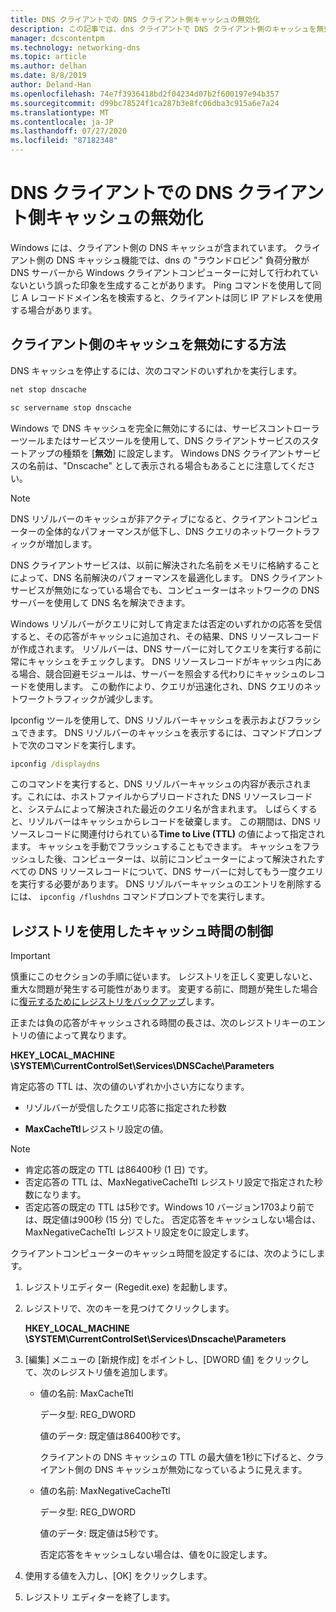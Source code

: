 ```yaml
---
title: DNS クライアントでの DNS クライアント側キャッシュの無効化
description: この記事では、dns クライアントで DNS クライアント側のキャッシュを無効にする方法について説明します。
manager: dcscontentpm
ms.technology: networking-dns
ms.topic: article
ms.author: delhan
ms.date: 8/8/2019
author: Deland-Han
ms.openlocfilehash: 74e7f3936418bd2f04234d07b2f600197e94b357
ms.sourcegitcommit: d99bc78524f1ca287b3e8fc06dba3c915a6e7a24
ms.translationtype: MT
ms.contentlocale: ja-JP
ms.lasthandoff: 07/27/2020
ms.locfileid: "87182348"
---
```

# <a name="disable-dns-client-side-caching-on-dns-clients"></a>DNS クライアントでの DNS クライアント側キャッシュの無効化

Windows には、クライアント側の DNS キャッシュが含まれています。 クライアント側の DNS キャッシュ機能では、dns の "ラウンドロビン" 負荷分散が DNS サーバーから Windows クライアントコンピューターに対して行われていないという誤った印象を生成することがあります。 Ping コマンドを使用して同じ A レコードドメイン名を検索すると、クライアントは同じ IP アドレスを使用する場合があります。  

## <a name="how-to-disable-client-side-caching"></a>クライアント側のキャッシュを無効にする方法

DNS キャッシュを停止するには、次のコマンドのいずれかを実行します。

```cmd
net stop dnscache
```

```cmd
sc servername stop dnscache
```


Windows で DNS キャッシュを完全に無効にするには、サービスコントローラーツールまたはサービスツールを使用して、DNS クライアントサービスのスタートアップの種類を [**無効**] に設定します。 Windows DNS クライアントサービスの名前は、"Dnscache" として表示される場合もあることに注意してください。 

> [!NOTE]
> DNS リゾルバーのキャッシュが非アクティブになると、クライアントコンピューターの全体的なパフォーマンスが低下し、DNS クエリのネットワークトラフィックが増加します。 

DNS クライアントサービスは、以前に解決された名前をメモリに格納することによって、DNS 名前解決のパフォーマンスを最適化します。 DNS クライアントサービスが無効になっている場合でも、コンピューターはネットワークの DNS サーバーを使用して DNS 名を解決できます。 

Windows リゾルバーがクエリに対して肯定または否定のいずれかの応答を受信すると、その応答がキャッシュに追加され、その結果、DNS リソースレコードが作成されます。 リゾルバーは、DNS サーバーに対してクエリを実行する前に常にキャッシュをチェックします。 DNS リソースレコードがキャッシュ内にある場合、競合回避モジュールは、サーバーを照会する代わりにキャッシュのレコードを使用します。 この動作により、クエリが迅速化され、DNS クエリのネットワークトラフィックが減少します。 

Ipconfig ツールを使用して、DNS リゾルバーキャッシュを表示およびフラッシュできます。 DNS リゾルバーのキャッシュを表示するには、コマンドプロンプトで次のコマンドを実行します。

```cmd
ipconfig /displaydns 
```

このコマンドを実行すると、DNS リゾルバーキャッシュの内容が表示されます。これには、ホストファイルからプリロードされた DNS リソースレコードと、システムによって解決された最近のクエリ名が含まれます。 しばらくすると、リゾルバーはキャッシュからレコードを破棄します。 この期間は、DNS リソースレコードに関連付けられている**Time to Live (TTL)** の値によって指定されます。 キャッシュを手動でフラッシュすることもできます。 キャッシュをフラッシュした後、コンピューターは、以前にコンピューターによって解決されたすべての DNS リソースレコードについて、DNS サーバーに対してもう一度クエリを実行する必要があります。 DNS リゾルバーキャッシュのエントリを削除するには、 `ipconfig /flushdns` コマンドプロンプトでを実行します。

## <a name="using-the-registry-to-control-the-caching-time"></a>レジストリを使用したキャッシュ時間の制御

> [!IMPORTANT]  
> 慎重にこのセクションの手順に従います。 レジストリを正しく変更しないと、重大な問題が発生する可能性があります。 変更する前に、問題が発生した場合に[復元するためにレジストリをバックアップ](https://support.microsoft.com/help/322756)します。

正または負の応答がキャッシュされる時間の長さは、次のレジストリキーのエントリの値によって異なります。

**HKEY_LOCAL_MACHINE \SYSTEM\CurrentControlSet\Services\DNSCache\Parameters**

肯定応答の TTL は、次の値のいずれか小さい方になります。 

- リゾルバーが受信したクエリ応答に指定された秒数

- **MaxCacheTtl**レジストリ設定の値。

>[!Note]
>- 肯定応答の既定の TTL は86400秒 (1 日) です。
>- 否定応答の TTL は、MaxNegativeCacheTtl レジストリ設定で指定された秒数になります。
>- 否定応答の既定の TTL は5秒です。Windows 10 バージョン1703より前では、既定値は900秒 (15 分) でした。
否定応答をキャッシュしない場合は、MaxNegativeCacheTtl レジストリ設定を0に設定します。

クライアントコンピューターのキャッシュ時間を設定するには、次のようにします。

1. レジストリエディター (Regedit.exe) を起動します。

2. レジストリで、次のキーを見つけてクリックします。

   **HKEY_LOCAL_MACHINE \SYSTEM\CurrentControlSet\Services\Dnscache\Parameters**

3. [編集] メニューの [新規作成] をポイントし、[DWORD 値] をクリックして、次のレジストリ値を追加します。

   - 値の名前: MaxCacheTtl

     データ型: REG_DWORD

     値のデータ: 既定値は86400秒です。

     クライアントの DNS キャッシュの TTL の最大値を1秒に下げると、クライアント側の DNS キャッシュが無効になっているように見えます。

   - 値の名前: MaxNegativeCacheTtl

     データ型: REG_DWORD

     値のデータ: 既定値は5秒です。

     否定応答をキャッシュしない場合は、値を0に設定します。

4. 使用する値を入力し、[OK] をクリックします。

5. レジストリ エディターを終了します。
